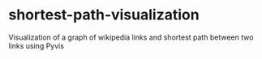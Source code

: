 # shortest-path-visualization
Visualization of  a graph of wikipedia links and shortest path between two links using Pyvis
